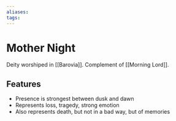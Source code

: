 ```yaml
---
aliases: 
tags: 
---
```


# Mother Night

Deity worshiped in [[Barovia]].  Complement of [[Morning Lord]].

## Features

- Presence is strongest between dusk and dawn 
- Represents loss, tragedy, strong emotion
- Also represents death, but not in a bad way, but of memories
